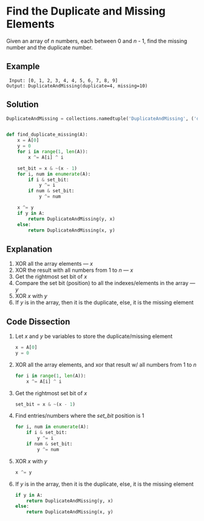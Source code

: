 # Find the Duplicate and Missing Elements
Given an array of _n_ numbers, each between 0 and _n_ - 1, find the missing number and the duplicate number.

## Example
```
 Input: [0, 1, 2, 3, 4, 4, 5, 6, 7, 8, 9]
Output: DuplicateAndMissing(duplicate=4, missing=10)
```

## Solution
```python
DuplicateAndMissing = collections.namedtuple('DuplicateAndMissing', ('duplicate', 'missing'))


def find_duplicate_missing(A):
    x = A[0]
    y = 0
    for i in range(1, len(A)):
        x ^= A[i] ^ i

    set_bit = x & ~(x - 1)
    for i, num in enumerate(A):
        if i & set_bit:
            y ^= i
        if num & set_bit:
            y ^= num

    x ^= y
    if y in A:
        return DuplicateAndMissing(y, x)
    else:
        return DuplicateAndMissing(x, y)
```

## Explanation
1. XOR all the array elements &mdash; _x_
2. XOR the result with all numbers from 1 to _n_ &mdash; _x_
3. Get the rightmost set bit of _x_
4. Compare the set bit (position) to all the indexes/elements in the array &mdash; _y_
5. XOR _x_ with _y_
6. If _y_ is in the array, then it is the duplicate, else, it is the missing element

## Code Dissection
1. Let _x_ and _y_ be variables to store the duplicate/missing element
    ```python
    x = A[0]
    y = 0
    ```
2. XOR all the array elements, and xor that result w/ all numbers from 1 to _n_
    ```python
    for i in range(1, len(A)):
        x ^= A[i] ^ i
    ```
3. Get the rightmost set bit of _x_
    ```python
    set_bit = x & ~(x - 1)
    ```
4. Find entries/numbers where the *set_bit* position is 1
    ```python
    for i, num in enumerate(A):
        if i & set_bit:
            y ^= i
        if num & set_bit:
            y ^= num
    ```
5. XOR _x_ with _y_
    ```python
    x ^= y
    ```
6. If _y_ is in the array, then it is the duplicate, else, it is the missing element
    ```python
    if y in A:
        return DuplicateAndMissing(y, x)
    else:
        return DuplicateAndMissing(x, y)
    ```